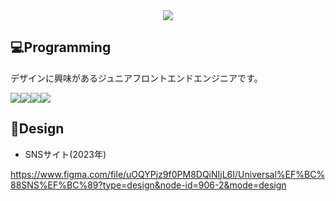 <div align="center">
  <img src="https://github.com/oka1313/oka1313/assets/101691440/92118a53-c5b6-40bc-b130-bf8c398d7b51" />
</div>

## 💻Programming
デザインに興味があるジュニアフロントエンドエンジニアです。

<img src="https://img.shields.io/badge/html5-E34F26?style=for-the-badge&logo=html5&logoColor=white"/><img src="https://img.shields.io/badge/css-1572B6?style=for-the-badge&logo=css3&logoColor=white"/><img src="https://img.shields.io/badge/javascript-F7DF1E?style=for-the-badge&logo=javascript&logoColor=black"/><img src="https://img.shields.io/badge/react.js-61DAFB?style=for-the-badge&logo=react&logoColor=black"/>

## 🎨Design
- SNSサイト(2023年)

https://www.figma.com/file/uOQYPjz9f0PM8DQiNIjL6I/Universal%EF%BC%88SNS%EF%BC%89?type=design&node-id=906-2&mode=design

